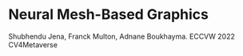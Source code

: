 # Neural Mesh-Based Graphics
Shubhendu Jena, Franck Multon, Adnane Boukhayma. ECCVW 2022 CV4Metaverse
